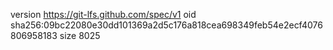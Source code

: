 version https://git-lfs.github.com/spec/v1
oid sha256:09bc22080e30dd101369a2d5c176a818cea698349feb54e2ecf4076806958183
size 8025
